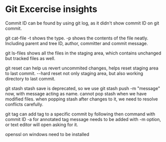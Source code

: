 # Git Excercise insights

Commit ID can be found by using git log, as it didn't show commit ID on git commit.

git cat-file
-t shows the type.
-p shows the contents of the file neatly. Including parent and tree ID, author, committer and commit message.

git ls-files shows all the files in the staging area, which contains unchanged but tracked files as well.

git reset can help us revert uncommited changes, helps reset staging area to last commit.
--hard reset not only staging area, but also working directory to last commit.

git stash
stash save is deprecated, so we use git stash push -m "message" now, with message acting as name.
cannot pop stash when we have modified files.
when popping stash after changes to it, we need to resolve conflicts carefully.

git tag
can add tag to a specific commit by following then command with commit ID
-a for annotated tag message needs to be added with -m option, or text editor will open asking for it.

openssl on windows need to be installed
